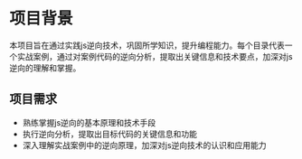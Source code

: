 # 项目背景
本项目旨在通过实践js逆向技术，巩固所学知识，提升编程能力。每个目录代表一个实战案例，通过对案例代码的逆向分析，提取出关键信息和技术要点，加深对js逆向的理解和掌握。

## 项目需求
- 熟练掌握js逆向的基本原理和技术手段
- 执行逆向分析，提取出目标代码的关键信息和功能
- 深入理解实战案例中的逆向原理，加深对js逆向技术的认识和应用能力

